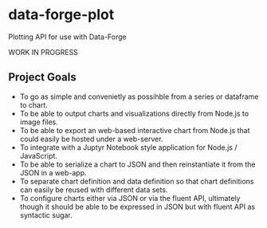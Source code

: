 # data-forge-plot

Plotting API for use with Data-Forge

WORK IN PROGRESS

## Project Goals

- To go as simple and convenietly as possihble from a series or dataframe to chart.
- To be able to output charts and visualizations directly from Node.js to image files.
- To be able to export an web-based interactive chart from Node.js that could easily be hosted under a web-server.
- To integrate with a Juptyr Notebook style application for Node.js / JavaScript.
- To be able to serialize a chart to JSON and then reinstantiate it from the JSON in a web-app.
- To separate chart definition and data definition so that chart definitions can easily be reused with different data sets.
- To configure charts either via JSON or via the fluent API, ultimately though it should be able to be expressed in JSON but with fluent API as syntactic sugar.